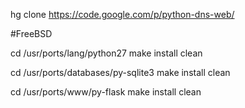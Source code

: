 hg clone https://code.google.com/p/python-dns-web/

#FreeBSD

cd /usr/ports/lang/python27
make install clean

cd /usr/ports/databases/py-sqlite3
make install clean

cd /usr/ports/www/py-flask
make install clean



